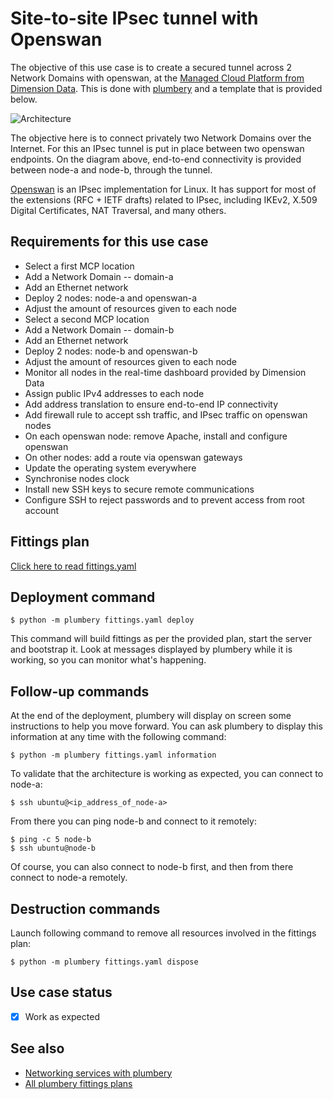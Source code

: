 # Site-to-site IPsec tunnel with Openswan

The objective of this use case is to create a secured tunnel across 2 Network Domains with openswan, at the [Managed Cloud Platform from Dimension Data](http://cloud.dimensiondata.com/eu/en/).
This is done with [plumbery](https://docs.mcp-services.net/display/PLUM/Plumbery) and a template that is provided below.

![Architecture](architecture.png)

The objective here is to connect privately two Network Domains over the Internet. For this an IPsec tunnel is put in place between two openswan endpoints. On the diagram above, end-to-end connectivity is provided between node-a and node-b, through the tunnel.

[Openswan](https://www.openswan.org/) is an IPsec implementation for Linux. It has support for most of the extensions (RFC + IETF drafts) related to IPsec, including IKEv2, X.509 Digital Certificates, NAT Traversal, and many others.

## Requirements for this use case

* Select a first MCP location
* Add a Network Domain -- domain-a
* Add an Ethernet network
* Deploy 2 nodes: node-a and openswan-a
* Adjust the amount of resources given to each node
* Select a second MCP location
* Add a Network Domain -- domain-b
* Add an Ethernet network
* Deploy 2 nodes: node-b and openswan-b
* Adjust the amount of resources given to each node
* Monitor all nodes in the real-time dashboard provided by Dimension Data
* Assign public IPv4 addresses to each node
* Add address translation to ensure end-to-end IP connectivity
* Add firewall rule to accept ssh traffic, and IPsec traffic on openswan nodes
* On each openswan node: remove Apache, install and configure openswan
* On other nodes: add a route via openswan gateways
* Update the operating system everywhere
* Synchronise nodes clock
* Install new SSH keys to secure remote communications
* Configure SSH to reject passwords and to prevent access from root account

## Fittings plan

[Click here to read fittings.yaml](fittings.yaml)

## Deployment command

    $ python -m plumbery fittings.yaml deploy

This command will build fittings as per the provided plan, start the server
and bootstrap it. Look at messages displayed by plumbery while it is
working, so you can monitor what's happening.

## Follow-up commands

At the end of the deployment, plumbery will display on screen some instructions
to help you move forward. You can ask plumbery to display this information
at any time with the following command:

    $ python -m plumbery fittings.yaml information

To validate that the architecture is working as expected, you can connect to
node-a:

    $ ssh ubuntu@<ip_address_of_node-a>

From there you can ping node-b and connect to it remotely:

    $ ping -c 5 node-b
    $ ssh ubuntu@node-b

Of course, you can also connect to node-b first, and then from there
connect to node-a remotely.

## Destruction commands

Launch following command to remove all resources involved in the fittings plan:

    $ python -m plumbery fittings.yaml dispose

## Use case status

- [X] Work as expected

## See also

- [Networking services with plumbery](../)
- [All plumbery fittings plans](../../)

